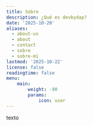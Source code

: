 ```yaml
---
title: Sobre
description: ¿Qué es devbydap?
date: '2025-10-20'
aliases:
  - about-us
  - about
  - contact
  - sobre
  - sobre-mi
lastmod: '2025-10-22'
license: false
readingtime: false
menu:
    main: 
        weight: -90
        params:
            icon: user
---
```


texto